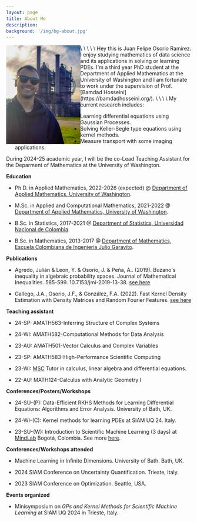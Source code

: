 ```yaml
---
layout: page
title: About Me
description: 
background: '/img/bg-about.jpg'
---
```


<!-- <img style="float: left;" src="/img/about/meabout.jpeg" width="50%" height="15%" class='center'/> -->
<img src="/img/about/meabout.jpeg" style="float: left;" width="40%" height="15%"/>
\
\
\
\
\
Hey this is Juan Felipe Osorio Ramirez. I enjoy studying mathematics of data science and its applications in solving or learning PDEs. I'm a third year PhD student at the Department of Applied Mathematics at the University of Washington and I am fortunate to work under the supervision of Prof. [Bamdad Hosseini](https://bamdadhosseini.org/).
\
\
\
\
My current research includes:

- Learning differential equations using Gaussian Processes.
- Solving Keller-Segle type equations using kernel methods.
- Measure transport with some imaging applications.

During 2024-25 academic year, I will be the co-Lead Teaching Assistant for the Deparment of Mathematics at the University of Washington.

**Education**

* Ph.D. in Applied Mathematics, 2022-2026 (expected) @
[Department of Applied Mathematics, University of Washington](https://amath.washington.edu/).

* M.Sc. in Applied and Computational Mathematics, 2021-2022 @
 [Department of Applied Mathematics, University of Washington](https://amath.washington.edu/).

* B.Sc. in Statistics, 2017-2021 @ [Department of Statistics, Universidad Nacional de Colombia](http://ciencias.bogota.unal.edu.co/departamentos/departamento-de-estadistica/el-departamento/).

* B.Sc. in Mathematics, 2013-2017 @ [Department of Mathematics, Escuela Colombiana de Ingeniería Julio Garavito](https://www.escuelaing.edu.co/es/programas/matematicas/).



**Publications**

* Agredo, Julián & Leon, Y. & Osorio, J. & Peña, A.. (2019). Buzano's inequality in algebraic probability spaces. Journal of Mathematical Inequalities. 585-599. 10.7153/jmi-2019-13-38. [see here](http://jmi.ele-math.com/13-38/Buzano-s-inequality-in-algebraic-probability-spaces)

* Gallego, J.A., Osorio, J.F., & González, F.A. (2022). Fast Kernel Density Estimation with Density Matrices and Random Fourier Features. [see here](https://link.springer.com/chapter/10.1007/978-3-031-22419-5_14)

**Teaching assistant**

* 24-SP: AMATH563-Inferring Structure of Complex Systems

* 24-WI: AMATH582-Computational Methods for Data Analysis

* 23-AU: AMATH501-Vector Calculus and Complex Variables

* 23-SP: AMATH583-High-Performance Scientific Computing

* 23-WI: [MSC](https://sites.math.washington.edu/~msc/) Tutor in calculus, linear algebra and differential equations.

* 22-AU: MATH124-Calculus with Analytic Geometry I

**Conferences/Posters/Workshops**

* 24-SU-(P): Data-Efficient RKHS Methods for Learning Differential Equations: Algorithms and Error Analysis. University of Bath, UK.

* 24-WI-(C): Kernel methods for learning PDEs at SIAM UQ 24. Italy.

* 23-SU-(W): Introduction to Scientific Machine Learning (3 days) at [MindLab](https://ingenieria.unal.edu.co/mindlab/) Bogotá, Colombia. See more [here](https://github.com/jfelipeosorio/sciML).

**Conferences/Workshops attended**

* Machine Learning in Infinite Dimensions. University of Bath. Bath, UK.

* 2024 SIAM Conference on Uncertainty Quantification. Trieste, Italy.

* 2023 SIAM Conference on Optimization. Seattle, USA.



**Events organized**

* Minisymposium on *GPs and Kernel Methods for Scientific Machine Learning* at SIAM UQ 2024 in Trieste, Italy.









